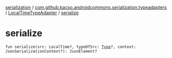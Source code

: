 [serialization](../../index.md) / [com.github.kacso.androidcommons.serialization.typeadapters](../index.md) / [LocalTimeTypeAdapter](index.md) / [serialize](./serialize.md)

# serialize

`fun serialize(src: LocalTime?, typeOfSrc: `[`Type`](http://docs.oracle.com/javase/8/docs/api/java/lang/reflect/Type.html)`?, context: JsonSerializationContext?): JsonElement?`